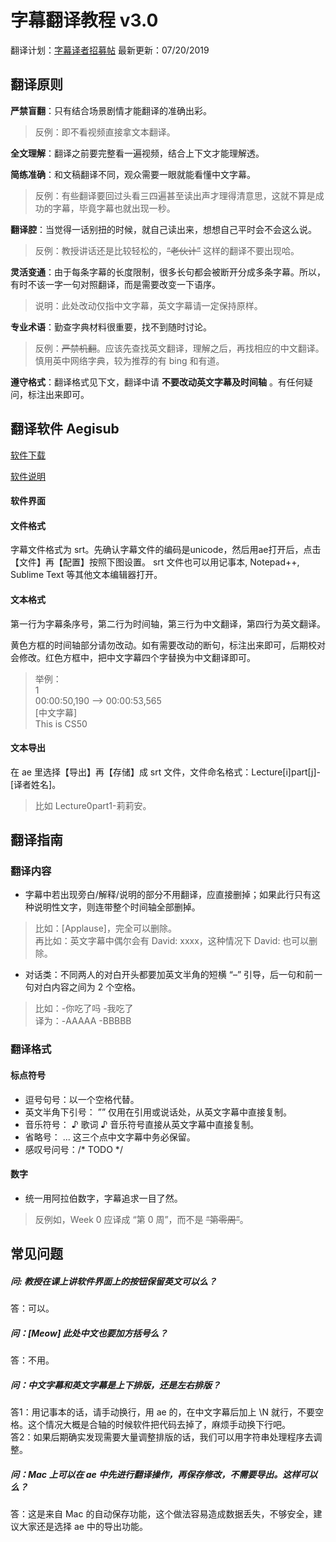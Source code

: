 # 字幕翻译教程 v3.0

翻译计划：[字幕译者招募帖](https://www.douban.com/group/topic/144969173/)
最新更新：07/20/2019

## 翻译原则
**严禁盲翻**：只有结合场景剧情才能翻译的准确出彩。
> 反例：即不看视频直接拿文本翻译。  

**全文理解**：翻译之前要完整看一遍视频，结合上下文才能理解透。  

**简练准确**：和文稿翻译不同，观众需要一眼就能看懂中文字幕。  
> 反例：有些翻译要回过头看三四遍甚至读出声才理得清意思，这就不算是成功的字幕，毕竟字幕也就出现一秒。  

**翻译腔**：当觉得一话别扭的时候，就自己读出来，想想自己平时会不会这么说。  
> 反例：教授讲话还是比较轻松的，~~“老伙计”~~ 这样的翻译不要出现哈。  

**灵活变通**：由于每条字幕的长度限制，很多长句都会被断开分成多条字幕。所以，有时不该一字一句对照翻译，而是需要改变一下语序。  
> 说明：此处改动仅指中文字幕，英文字幕请一定保持原样。  

**专业术语**：勤查字典材料很重要，找不到随时讨论。  
> 反例：~~严禁机翻~~。应该先查找英文翻译，理解之后，再找相应的中文翻译。慎用英中网络字典，较为推荐的有 bing 和有道。  

**遵守格式**：翻译格式见下文，翻译中请 **不要改动英文字幕及时间轴** 。有任何疑问，标注出来即可。  
 
## 翻译软件 Aegisub
[软件下载](http://www.aegisub.org/)

[软件说明](http://docs.aegisub.org/3.2/Main_Page/)

#### 软件界面
#### 文件格式
字幕文件格式为 srt。先确认字幕文件的编码是unicode，然后用ae打开后，点击【文件】再【配置】按照下图设置。
srt 文件也可以用记事本, Notepad++, Sublime Text 等其他文本编辑器打开。

#### 文本格式
第一行为字幕条序号，第二行为时间轴，第三行为中文翻译，第四行为英文翻译。

黄色方框的时间轴部分请勿改动。如有需要改动的断句，标注出来即可，后期校对会修改。红色方框中，把中文字幕四个字替换为中文翻译即可。

> 举例：  
> 1  
> 00:00:50,190 --> 00:00:53,565  
> [中文字幕]  
> This is CS50   

#### 文本导出
在 ae 里选择【导出】再【存储】成 srt 文件，文件命名格式：Lecture[i]part[j]-[译者姓名]。
> 比如 Lecture0part1-莉莉安。

## 翻译指南

### 翻译内容
-	字幕中若出现旁白/解释/说明的部分不用翻译，应直接删掉；如果此行只有这种说明性文字，则连带整个时间轴全部删掉。
> 比如：[Applause]，完全可以删除。  
> 再比如：英文字幕中偶尔会有 David: xxxx，这种情况下 David: 也可以删除。  

-	对话类：不同两人的对白开头都要加英文半角的短横 “–” 引导，后一句和前一句对白内容之间为 2 个空格。
> 比如：-你吃了吗  -我吃了  
> 译为：-AAAAA  -BBBBB

### 翻译格式
#### 标点符号
-	逗号句号：以一个空格代替。
-	英文半角下引号： ”” 仅用在引用或说话处，从英文字幕中直接复制。
-	音乐符号： ♪ 歌词 ♪ 音乐符号直接从英文字幕中直接复制。
-	省略号： ... 这三个点中文字幕中务必保留。
- 感叹号问号：/* TODO */

#### 数字
- 统一用阿拉伯数字，字幕追求一目了然。
> 反例如，Week 0 应译成 “第 0 周”，而不是 ~~“第零周”~~。

 
## 常见问题 

##### 问: 教授在课上讲软件界面上的按钮保留英文可以么？
答：可以。
##### 问：[Meow] 此处中文也要加方括号么？
答：不用。
##### 问：中文字幕和英文字幕是上下排版，还是左右排版？
答1：用记事本的话，请手动换行，用 ae 的，在中文字幕后加上 \N 就行，不要空格。这个情况大概是合轴的时候软件把代码去掉了，麻烦手动换下行吧。  
答2：如果后期确实发现需要大量调整排版的话，我们可以用字符串处理程序去调整。
##### 问：Mac 上可以在 ae 中先进行翻译操作，再保存修改，不需要导出。这样可以么？
答：这是来自 Mac 的自动保存功能，这个做法容易造成数据丢失，不够安全，建议大家还是选择 ae 中的导出功能。



